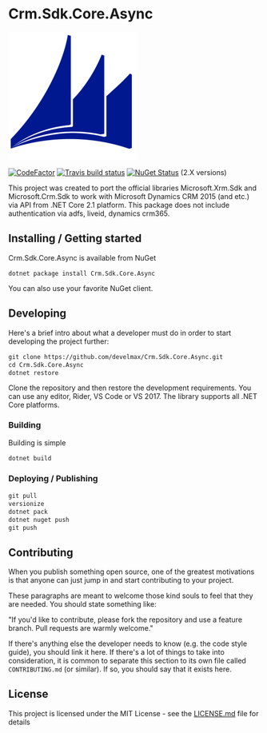 # Crm.Sdk.Core.Async

![Logo of the project](https://github.com/develmax/Crm.Sdk.Core.Async/blob/master/Crm.Sdk.Core.Async.Package/icon.png)

[![CodeFactor](https://www.codefactor.io/repository/github/develmax/crm.sdk.core.async/badge)](https://www.codefactor.io/repository/github/develmax/crm.sdk.core.async)
[![Travis build status](https://api.travis-ci.com/develmax/Crm.Sdk.Core.Async.svg?branch=master)](https://travis-ci.com/github/develmax/Crm.Sdk.Core.Async?branch=master)
[![NuGet Status](https://img.shields.io/nuget/v/Crm.Sdk.Core.svg?style=flat)](https://www.nuget.org/packages/Crm.Sdk.Core/) (2.X versions)

This project was created to port the official libraries Microsoft.Xrm.Sdk and Microsoft.Crm.Sdk to work with Microsoft Dynamics CRM 2015 (and etc.) via API from .NET Core 2.1 platform. This package does not include authentication via adfs, liveid, dynamics crm365.

## Installing / Getting started

Crm.Sdk.Core.Async is available from NuGet

```shell
dotnet package install Crm.Sdk.Core.Async
```

You can also use your favorite NuGet client.

## Developing

Here's a brief intro about what a developer must do in order to start developing
the project further:

```shell
git clone https://github.com/develmax/Crm.Sdk.Core.Async.git
cd Crm.Sdk.Core.Async
dotnet restore
```

Clone the repository and then restore the development requirements. You can use
any editor, Rider, VS Code or VS 2017. The library supports all .NET Core
platforms.

### Building

Building is simple

```shell
dotnet build
```

### Deploying / Publishing

```shell
git pull
versionize
dotnet pack
dotnet nuget push
git push
```

## Contributing

When you publish something open source, one of the greatest motivations is that
anyone can just jump in and start contributing to your project.

These paragraphs are meant to welcome those kind souls to feel that they are
needed. You should state something like:

"If you'd like to contribute, please fork the repository and use a feature
branch. Pull requests are warmly welcome."

If there's anything else the developer needs to know (e.g. the code style
guide), you should link it here. If there's a lot of things to take into
consideration, it is common to separate this section to its own file called
`CONTRIBUTING.md` (or similar). If so, you should say that it exists here.

## License

This project is licensed under the MIT License - see the [LICENSE.md](LICENSE.md) file for details
